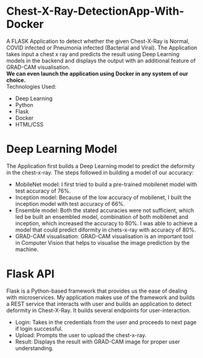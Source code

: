 # Chest-X-Ray-DetectionApp-With-Docker
A FLASK Application to detect whether the given Chest-X-Ray is Normal, COVID infected or Pneumonia infected (Bacterial and Viral). The Application takes input a chest x ray and predicts the result using Deep Learning models in the backend and displays the output with an additional feature of GRAD-CAM visualisation. <br/>
**We can even launch the application using Docker in any system of our choice.**<br/>
Technologies Used:
- Deep Learning
- Python
- Flask
- Docker
- HTML/CSS

# Deep Learning Model
The Application first builds a Deep Learning model to predict the deformity in the chest-x-ray. The steps followed in building a model of our accuracy: 
- MobileNet model: I first tried to build a pre-trained mobilenet model with test accuracy of 76%.
- Inception model: Because of the low accuracy of mobilenet, I built the inception model with test accuracy of 66%.
- Ensemble model: Both the stated accuracies were not sufficient, which led be built an ensembled model, combination of both mobilenet and inception, which increased the accuracy to 80%. I was able to achieve a model that could predict diformity in chets-x-ray with accuracy of 80%.
- GRAD-CAM visualisation: GRAD-CAM visualisation is an important tool in Computer Vision that helps to visualise the image prediction by the machine.

# Flask API
Flask is a Python-based framework that provides us the ease of dealing with microservices. My application makes use of the framework and builds a REST service that interacts with user and builds an application to detect deformity in Chest-X-Ray. It builds several endpoints for user-interaction.
- Login: Takes in the credentials from the user and proceeds to next page if login successful.
- Upload: Prompts the user to upload the chest-x-ray.
- Result: Displays the result with GRAD-CAM image for proper user understanding.


